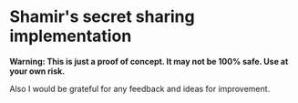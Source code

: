 # Shamir's secret sharing implementation

**Warning: This is just a proof of concept. It may not be 100% safe. Use at your own risk.**

Also I would be grateful for any feedback and ideas for improvement.
